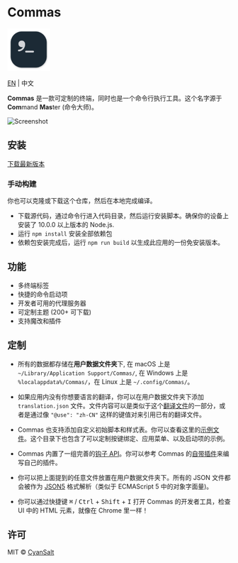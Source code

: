 # Commas

<img src="https://raw.githubusercontent.com/CyanSalt/commas/master/assets/images/icon.png" width="96">

[EN](https://github.com/CyanSalt/commas/blob/master/README.md) | 中文

**Commas** 是一款可定制的终端，同时也是一个命令行执行工具。这个名字源于 **Com**mand **Mas**ter (命令大师)。

![Screenshot](https://user-images.githubusercontent.com/5101076/74102057-fb27bc00-4b7a-11ea-9222-51753bac1e14.png)

## 安装

[下载最新版本](https://github.com/CyanSalt/commas/releases)

### 手动构建

你也可以克隆或下载这个仓库，然后在本地完成编译。
  - 下载源代码，通过命令行进入代码目录，然后运行安装脚本。确保你的设备上安装了 10.0.0 以上版本的 Node.js.
  - 运行 `npm install` 安装全部依赖包
  - 依赖包安装完成后，运行 `npm run build` 以生成此应用的一份免安装版本。

## 功能

* 多终端标签
* 快捷的命令启动项
* 开发者可用的代理服务器
* 可定制主题 (200+ 可下载)
* 支持魔改和插件

## 定制

* 所有的数据都存储在**用户数据文件夹**下, 在 macOS 上是 `~/Library/Application Support/Commas/`, 在 Windows 上是 `%localappdata%/Commas/`，在 Linux 上是 `~/.config/Commas/`。

* 如果应用内没有你想要语言的翻译，你可以在用户数据文件夹下添加 `translation.json` 文件。文件内容可以是类似于这个[翻译文件](https://github.com/CyanSalt/commas/blob/master/assets/locales/zh-CN.json)的一部分，或者是通过像 `"@use": "zh-CN"` 这样的键值对来引用已有的翻译文件。

* Commas 也支持添加自定义初始脚本和样式表。你可以查看这里的[示例文件](https://github.com/CyanSalt/commas/tree/master/assets/examples)。这个目录下也包含了可以定制按键绑定、应用菜单、以及启动项的示例。

* Commas 内置了一组完善的[钩子 API](https://github.com/CyanSalt/commas/tree/master/renderer/hooks)。你可以参考 Commas 的[自带插件](https://github.com/CyanSalt/commas/tree/master/renderer/addons)来编写自己的插件。

* 你可以把上面提到的任意文件放置在用户数据文件夹下。所有的 JSON 文件都会被作为 [JSON5](https://json5.org/) 格式解析（类似于 ECMAScript 5 中的对象字面量)。

* 你可以通过快捷键 <kbd>&#8984;</kbd> / <kbd>Ctrl</kbd> + <kbd>Shift</kbd> + <kbd>I</kbd> 打开 Commas 的开发者工具，检查 UI 中的 HTML 元素，就像在 Chrome 里一样！

## 许可

MIT &copy; [CyanSalt](https://github.com/CyanSalt)
